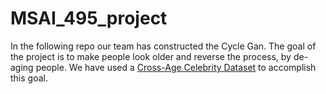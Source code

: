 # MSAI_495_project
In the following repo our team has constructed the Cycle Gan. The goal of the project is to make people look older and reverse the process, by de-aging people. We have used a [Cross-Age Celebrity Dataset](https://bcsiriuschen.github.io/CARC/) to accomplish this goal.

